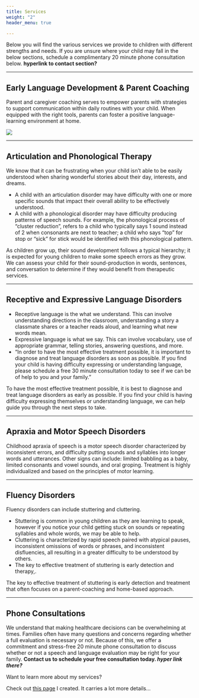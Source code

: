 ```yaml
---
title: Services
weight: "2"
header_menu: true

---
```

Below you will find the various services we provide to children with different strengths and needs. If you are unsure where your child may fall in the below sections, schedule a complimentary 20 minute phone consultation below. **hyperlink to contact section?**

***

## Early Language Development & Parent Coaching

Parent and caregiver coaching serves to empower parents with strategies to support communication within daily routines with your child. When equipped with the right tools, parents can foster a positive language-learning environment at home.

![](/uploads/pexels-gustavo-fring-3912387-1.jpg)

***

## Articulation and Phonological Therapy

We know that it can be frustrating when your child isn’t able to be easily understood when sharing wonderful stories about their day, interests, and dreams.

* A child with an articulation disorder may have difficulty with one or more specific sounds that impact their overall ability to be effectively understood.
* A child with a phonological disorder may have difficulty producing patterns of speech sounds. For example, the phonological process of “cluster reduction”, refers to a child who typically says 1 sound instead of 2 when consonants are next to teacher; a child who says “top” for stop or “sick” for stick would be identified with this phonological pattern.

As children grow up, their sound development follows a typical hierarchy; it is expected for young children to make some speech errors as they grow. We can assess your child for their sound-production in words, sentences, and conversation to determine if they would benefit from therapeutic services.

***

## **Receptive and Expressive Language Disorders**

* Receptive language is the what we understand. This can involve understanding directions in the classroom, understanding a story a classmate shares or a teacher reads aloud, and learning what new words mean.
* Expressive language is what we say. This can involve vocabulary, use of appropriate grammar, telling stories, answering questions, and more.
* “In order to have the most effective treatment possible, it is important to diagnose and treat language disorders as soon as possible. If you find your child is having difficulty expressing or understanding language, please schedule a free 30 minute consultation today to see if we can be of help to you and your family.”

To have the most effective treatment possible, it is best to diagnose and treat language disorders as early as possible. If you find your child is having difficulty expressing themselves or understanding language, we can help guide you through the next steps to take.

***

## **Apraxia and Motor Speech Disorders**

Childhood apraxia of speech is a motor speech disorder characterized by inconsistent errors, and difficulty putting sounds and syllables into longer words and utterances. Other signs can include: limited babbling as a baby, limited consonants and vowel sounds, and oral groping. Treatment is highly individualized and based on the principles of motor learning.

***

## Fluency Disorders

Fluency disorders can include stuttering and cluttering.

* Stuttering is common in young children as they are learning to speak, however if you notice your child getting stuck on sounds or repeating syllables and whole words, we may be able to help.
* Cluttering is characterized by rapid speech paired with atypical pauses, inconsistent omissions of words or phrases, and inconsistent disfluencies, all resulting in a greater difficulty to be understood by others.
* The key to effective treatment of stuttering is early detection and therapy,.

The key to effective treatment of stuttering is early detection and treatment that often focuses on a parent-coaching and home-based approach.

***

## Phone Consultations

We understand that making healthcare decisions can be overwhelming at times. Families often have many questions and concerns regarding whether a full evaluation is necessary or not. Because of this, we offer a commitment and stress-free 20 minute phone consultation to discuss whether or not a speech and language evaluation may be right for your family. **Contact us to schedule your free consultation today. _hyper link there?_**

Want to learn more about my services?

Check out [this page](services) I created. It carries a lot more details...